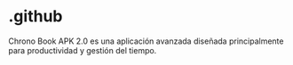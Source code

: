 # .github
Chrono Book APK 2.0 es una aplicación avanzada diseñada principalmente para productividad y gestión del tiempo.
